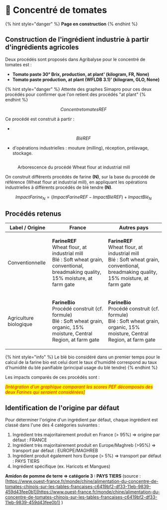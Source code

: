 # 🍅 Concentré de tomates



{% hint style="danger" %}
**Page en construction**
{% endhint %}

## Construction de l'ingrédient industrie à partir d'ingrédients agricoles

Deux procédés sont proposés dans Agribalyse pour le concentré de tomates est :&#x20;

* **Tomato paste 30° Brix, production, at plant' (kilogram, FR, None)**
* **Tomato paste production, at plant (WFLDB 3.1)' (kilogram, GLO, None)**

{% hint style="danger" %}
Attente des graphes Simapro pour ces deux procédés pour confirmer que l'on retient des procédés "at plant"
{% endhint %}

$$
ConcentretomatesREF
$$

Ce procédé est construit à partir :&#x20;

*

$$
BléREF
$$

* d'opérations industrielles : mouture (milling), réception, prélavage, stockage.&#x20;

<figure><img src="../../../.gitbook/assets/Image collée à 2022-11-9 17-42.png" alt=""><figcaption><p>Arborescence du procédé Wheat flour at industrial mill</p></figcaption></figure>

On construit différents procédés de farine **(N)**, sur la base du procédé de référence (Wheat flour at industrial mill), en appliquant les opérations industrielles à différents procédés de blé tendre **(N)**.

$$
ImpactFarine_N = (ImpactFarineREF - ImpactBléREF )+ImpactBlé_N
$$

## Procédés retenus

| Label / Origine        | France                                                                                                                                                        | Autres pays                                                                                                                                                   |
| ---------------------- | ------------------------------------------------------------------------------------------------------------------------------------------------------------- | ------------------------------------------------------------------------------------------------------------------------------------------------------------- |
| Conventionnelle        | <p><strong>FarineREF</strong><br>Wheat flour, at industrial mill<br>Blé : Soft wheat grain, conventional, breadmaking quality, 15% moisture, at farm gate</p> | <p><strong>FarineREF</strong><br>Wheat flour, at industrial mill<br>Blé : Soft wheat grain, conventional, breadmaking quality, 15% moisture, at farm gate</p> |
| Agriculture biologique | <p><strong>FarineBio</strong><br>Procédé construit (cf. formule)<br>Blé : Soft wheat grain, organic, 15% moisture, Central Region, at farm gate</p>           | <p><strong>FarineBio</strong><br>Procédé construit (cf. formule)<br>Blé : Soft wheat grain, organic, 15% moisture, Central Region, at farm gate</p>           |

{% hint style="info" %}
Le blé bio considéré dans un premier temps pour le calcul de la farine bio est celui dont le taux d'humidité correspond au taux d'humidité du blé panifiable (principal usage du blé tendre)
{% endhint %}

Les impacts comparés de ces procédés sont :&#x20;

_<mark style="color:red;">\[Intégration d'un graphique comparant les scores PEF décomposés des deux Farines qui seraient considérées]</mark>_&#x20;

## Identification de l'origine par défaut

Pour déterminer l'origine d'un ingrédient par défaut, chaque ingrédient est classé dans l'une des 4 catégories suivantes :&#x20;

1. Ingrédient très majoritairement produit en France (> 95%) => origine par défaut : FRANCE
2. Ingrédient très majoritairement produit en Europe/Maghreb (>95%) => transport par défaut : EUROPE/MAGHREB&#x20;
3. Ingrédient produit également hors Europe (> 5%) => transport par défaut : PAYS TIERS
4. Ingrédient spécifique (ex. Haricots et Mangues)&#x20;

**Amidon de pomme de terre => catégorie 3 : PAYS TIERS** (source : [https://www.ouest-france.fr/monde/chine/alimentation-du-concentre-de-tomates-chinois-sur-les-tables-francaises-c6419bf2-df33-11eb-9839-459d43fee0b1](https://www.ouest-france.fr/monde/chine/alimentation-du-concentre-de-tomates-chinois-sur-les-tables-francaises-c6419bf2-df33-11eb-9839-459d43fee0b1) )
